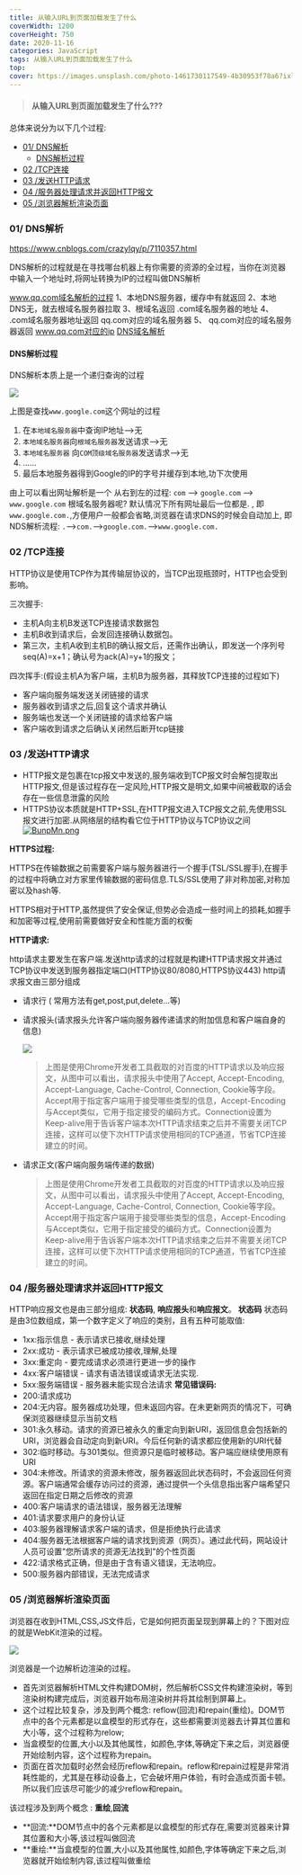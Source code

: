 ```yaml
---
title: 从输入URL到页面加载发生了什么
coverWidth: 1200
coverHeight: 750
date: 2020-11-16
categories: JavaScript
tags: 从输入URL到页面加载发生了什么
top:
cover: https://images.unsplash.com/photo-1461730117549-4b30953f78a6?ixlib=rb-1.2.1&ixid=eyJhcHBfaWQiOjg5ODI0fQ&w=750&dpi=2
---
```

> <h4> 
> 从输入URL到页面加载发生了什么???
> </h4>

总体来说分为以下几个过程:

- [01/ DNS解析](#01-dns解析)
  - [DNS解析过程](#dns解析过程)
- [02 /TCP连接](#02-tcp连接)
- [03 /发送HTTP请求](#03-发送http请求)
- [04 /服务器处理请求并返回HTTP报文](#04-服务器处理请求并返回http报文)
- [05 /浏览器解析渲染页面](#05-浏览器解析渲染页面)

### 01/ DNS解析

https://www.cnblogs.com/crazylqy/p/7110357.html

DNS解析的过程就是在寻找哪台机器上有你需要的资源的全过程，当你在浏览器中输入一个地址时,将网址转换为IP的过程叫做DNS解析

www.qq.com域名解析的过程
1、本地DNS服务器，缓存中有就返回
2、本地DNS无，就去根域名服务器拉取
3、根域名返回 .com域名服务器的地址
4、 .com域名服务器地址返回 qq.com对应的域名服务器
5、 qq.com对应的域名服务器返回 www.qq.com对应的ip
[DNS域名解析](https://www.cnblogs.com/crazylqy/p/7110357.html)



#### DNS解析过程
DNS解析本质上是一个递归查询的过程

![](https://s3.ax1x.com/2020/11/16/DAFZeU.png)

上图是查找`www.google.com`这个网址的过程
1. 在`本地域名服务器`中查询IP地址-->无
2. `本地域名服务器`向`根域名服务器`发送请求-->无
3. `本地域名服务器` 向`COM顶级域名服务器`发送请求-->无
4. ......
5. 最后本地服务器得到Google的IP的字号并缓存到本地,功下次使用

由上可以看出网址解析是一个 从右到左的过程:
`com` --> `google.com` --> `www.google.com`
根域名服务器呢?
默认情况下所有网址最后一位都是. , 即`www.google.com.`,方便用户一般都会省略,浏览器在请求DNS的时候会自动加上,
即NDS解析流程:
`.`-->`com.`-->`google.com.`-->`www.google.com.`

### 02 /TCP连接

HTTP协议是使用TCP作为其传输层协议的，当TCP出现瓶颈时，HTTP也会受到影响。

三次握手:

- 主机A向主机B发送TCP连接请求数据包
- 主机B收到请求后，会发回连接确认数据包。 
- 第三次，主机A收到主机B的确认报文后，还需作出确认，即发送一个序列号seq(A)=x+1；确认号为ack(A)=y+1的报文；

四次挥手:(假设主机A为客户端，主机B为服务器，其释放TCP连接的过程如下)

- 客户端向服务端发送关闭链接的请求
- 服务器收到请求之后,回复这个请求并确认
- 服务端也发送一个关闭链接的请求给客户端
- 客户端收到请求之后确认关闭然后断开tcp链接

### 03 /发送HTTP请求
- HTTP报文是包裹在tcp报文中发送的,服务端收到TCP报文时会解包提取出HTTP报文,但是该过程存在一定风险,HTTP报文是明文,如果中间被截取的话会存在一些信息泄露的风险
- HTTPS协议本质就是HTTP+SSL,在HTTP报文进入TCP报文之前,先使用SSL报文进行加密.从网络层的结构看它位于HTTP协议与TCP协议之间
  [![BunpMn.png](https://s1.ax1x.com/2020/10/26/BunpMn.png)](https://imgchr.com/i/BunpMn)

**HTTPS过程:**

HTTPS在传输数据之前需要客户端与服务器进行一个握手(TSL/SSL握手),在握手的过程中将确立对方家里传输数据的密码信息.TLS/SSL使用了非对称加密,对称加密以及hash等.

HTTPS相对于HTTP,虽然提供了安全保证,但势必会造成一些时间上的损耗,如握手和加密等过程,使用前需要做好安全和性能方面的权衡

**HTTP请求:**

http请求主要发生在客户端.发送http请求的过程就是构建HTTP请求报文并通过TCP协议中发送到服务器指定端口(HTTP协议80/8080,HTTPS协议443)
http请求报文由三部分组成

- 请求行 ( 常用方法有get,post,put,delete...等)

- 请求报头(请求报头允许客户端向服务器传递请求的附加信息和客户端自身的信息)

  ![](https://s3.ax1x.com/2020/11/16/DAklNQ.png)

  > 上图是使用Chrome开发者工具截取的对百度的HTTP请求以及响应报文，从图中可以看出，请求报头中使用了Accept, Accept-Encoding, Accept-Language, Cache-Control, Connection, Cookie等字段。Accept用于指定客户端用于接受哪些类型的信息，Accept-Encoding与Accept类似，它用于指定接受的编码方式。Connection设置为Keep-alive用于告诉客户端本次HTTP请求结束之后并不需要关闭TCP连接，这样可以使下次HTTP请求使用相同的TCP通道，节省TCP连接建立的时间。

- 请求正文(客户端向服务端传递的数据)

  > 上图是使用Chrome开发者工具截取的对百度的HTTP请求以及响应报文，从图中可以看出，请求报头中使用了Accept, Accept-Encoding, Accept-Language, Cache-Control, Connection, Cookie等字段。Accept用于指定客户端用于接受哪些类型的信息，Accept-Encoding与Accept类似，它用于指定接受的编码方式。Connection设置为Keep-alive用于告诉客户端本次HTTP请求结束之后并不需要关闭TCP连接，这样可以使下次HTTP请求使用相同的TCP通道，节省TCP连接建立的时间。
### 04 /服务器处理请求并返回HTTP报文
HTTP响应报文也是由三部分组成: **状态码**, **响应报头**和**响应报文**。
**状态码**
状态码是由3位数组成，第一个数字定义了响应的类别，且有五种可能取值:

-	1xx:指示信息 - 表示请求已接收,继续处理
-	2xx:成功 - 表示请求已被成功接收,理解,处理
-	3xx:重定向 -  要完成请求必须进行更进一步的操作
-	4xx:客户端错误 - 请求有语法错误或请求无法实现.
-	5xx:服务端错误 - 服务器未能实现合法请求
**常见错误码:**
-    200:请求成功
-    204:无内容。服务器成功处理，但未返回内容。在未更新网页的情况下，可确保浏览器继续显示当前文档
-    301:永久移动。请求的资源已被永久的重定向到新URI，返回信息会包括新的URI，浏览器会自动定向到新URI。今后任何新的请求都应使用新的URI代替
-    302:临时移动。与301类似。但资源只是临时被移动。客户端应继续使用原有URI
-    304:未修改。所请求的资源未修改，服务器返回此状态码时，不会返回任何资源。客户端通常会缓存访问过的资源，通过提供一个头信息指出客户端希望只返回在指定日期之后修改的资源
-    400:客户端请求的语法错误，服务器无法理解
-    401:请求要求用户的身份认证
-    403:服务器理解请求客户端的请求，但是拒绝执行此请求
-    404:服务器无法根据客户端的请求找到资源（网页）。通过此代码，网站设计人员可设置"您所请求的资源无法找到"的个性页面
-    422:请求格式正确，但是由于含有语义错误，无法响应。
-    500:服务器内部错误，无法完成请求


### 05 /浏览器解析渲染页面

浏览器在收到HTML,CSS,JS文件后，它是如何把页面呈现到屏幕上的？下图对应的就是WebKit渲染的过程。

![](https://s3.ax1x.com/2020/11/16/DAAsIg.png)

浏览器是一个边解析边渲染的过程。

- 首先浏览器解析HTML文件构建DOM树，然后解析CSS文件构建渲染树，等到渲染树构建完成后，浏览器开始布局渲染树并将其绘制到屏幕上。
- 这个过程比较复杂，涉及到两个概念: reflow(回流)和repain(重绘)。DOM节点中的各个元素都是以盒模型的形式存在，这些都需要浏览器去计算其位置和大小等，这个过程称为relow;
- 当盒模型的位置,大小以及其他属性，如颜色,字体,等确定下来之后，浏览器便开始绘制内容，这个过程称为repain。
- 页面在首次加载时必然会经历reflow和repain。reflow和repain过程是非常消耗性能的，尤其是在移动设备上，它会破坏用户体验，有时会造成页面卡顿。所以我们应该尽可能少的减少reflow和repain。

该过程涉及到两个概念 : **重绘**,**回流**

- **回流:**DOM节点中的各个元素都是以盒模型的形式存在,需要浏览器来计算其位置和大小等,该过程叫做回流
- **重绘:**当盒模型的位置,大小以及其他属性,如颜色,字体等确定下来之后,浏览器就开始绘制内容,该过程叫做重绘


